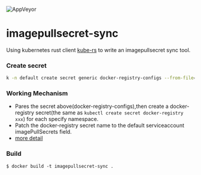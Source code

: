 ![AppVeyor](https://img.shields.io/appveyor/build/yahaa/imagepullsecret-sync)
# imagepullsecret-sync
Using kubernetes rust client [kube-rs](https://github.com/clux/kube-rs) to write an imagepullsecret sync tool.

### Create secret
```bash
k -n default create secret generic docker-registry-configs --from-file=registry_secrets=registry_secrets.yaml --dry-run -o yaml | kubectl apply -f -
```
### Working Mechanism
* Pares the secret above(docker-registry-configs),then create a docker-registry secret(the same as `kubectl create secret docker-registry xxx`) for each specify namespace.
* Patch the docker-registry secret name to the default serviceaccount imagePullSecrets field.
* [more detail](https://kubernetes.io/docs/concepts/containers/images/) 

### Build
```
$ docker build -t imagepullsecret-sync .
```
